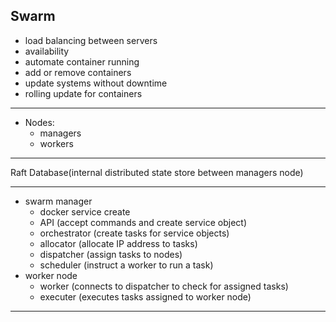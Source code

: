 ## Swarm
- load balancing between servers
- availability
- automate container running
- add or remove containers
- update systems without downtime
- rolling update for containers
  
---

- Nodes:
    - managers
    - workers
  
---
Raft Database(internal distributed state store between managers node)

---
- swarm manager
   - docker service create
   - API (accept commands and create service object)
   - orchestrator (create tasks for service objects)
   - allocator (allocate IP address to tasks)
   - dispatcher (assign tasks to nodes)
   - scheduler (instruct a worker to run a task)
 - worker node
   - worker (connects to dispatcher to check for assigned tasks)
   - executer (executes tasks assigned to worker node)

---
